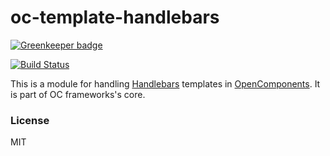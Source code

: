 oc-template-handlebars
======================

[![Greenkeeper badge](https://badges.greenkeeper.io/opencomponents/oc-template-handlebars.svg)](https://greenkeeper.io/)

[![Build Status](https://travis-ci.org/opencomponents/oc-template-handlebars.svg?branch=master)](https://travis-ci.org/opencomponents/oc-template-handlebars)

This is a module for handling [Handlebars](https://github.com/wycats/handlebars.js) templates in [OpenComponents](https://github.com/opentable/oc).
It is part of OC frameworks's core.

### License
MIT
